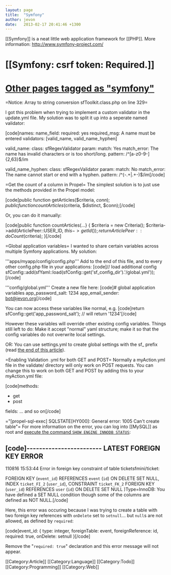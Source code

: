 ```yaml
---
layout: page
title:  "Symfony"
author: jevon
date:   2013-02-17 20:41:46 +1300
---
```


[[Symfony]] is a neat little web application framework for [[PHP]]. More information: http://www.symfony-project.com/

# [[Symfony: csrf token: Required.]]
# <a href="http://www.delicious.com/jevonwright/symfony" class="delicious">Other pages tagged as "symfony"</a>

=Notice: Array to string conversion sfToolkit.class.php on line 329=

I got this problem when trying to implement a custom validator in the update.yml file. My solution was to split it up into a seperate named validator:

[code]names:
  name_field:
    required:       yes
    required_msg:   A name must be entered
    validators:     [valid_name, valid_name_hyphen]

valid_name:
  class:       sfRegexValidator
  param:
    match:       Yes
    match_error: The name has invalid characters or is too short/long.
    pattern:     /^[a-z0-9-]{2,63}$/im

valid_name_hyphen:
  class:       sfRegexValidator
  param:
    match:       No
    match_error: The name cannot start or end with a hyphen.
    pattern:     /^(-.+|.+-)$/im[/code]

=Get the count of a column in Propel=
The simplest solution is to just use the methods provided in the Propel model:

[code]public function getArticles($criteria, $conn);
public function countArticles($criteria, $distinct, $conn);[/code]

Or, you can do it manually:

[code]public function countArticles(...} {
  $criteria = new Criteria();
  $criteria->add(ArticlePeer::USER_ID, $this->getId());
  return ArticlePeer::doCount($criteria);
}[/code]

=Global application variables=
I wanted to share certain variables across multiple Symfony applications. My solution:

'''apps/myapp/config/config.php'''
Add to the end of this file, and to every other config.php file in your applications:
[code]// load additional config
sfConfig::add(sfYaml::load(sfConfig::get('sf_config_dir').'/global.yml'));[/code]

'''config/global.yml'''
Create a new file here:
[code]# global application variables
app_password_salt:    1234
app_email_sender:     bot@jevon.org[/code]

You can now access these variables like normal, e.g.
[code]return sfConfig::get('app_password_salt');     // will return '1234'[/code]

However these variables will override other existing config variables. Things still left to do: Make it accept "normal" yaml structure; make it so that the config variables do not overwrite local settings.

OR: You can use settings.yml to create global settings with the sf_ prefix (read <a href="http://www.symfony-project.com/book/1_0/05-Configuring-Symfony#The%20sfConfig%20Class">the end of this article</a>).

=Enabling Validation .yml for both GET and POST=
Normally a myAction.yml file in the validate/ directory will only work on POST requests. You can change this to work on both GET and POST by adding this to your myAction.yml file:

[code]methods:
  - get
  - post

fields:
  ... and so on[/code]

="[propel-sql-exec] SQLSTATE[HY000]: General error: 1005 Can't create table"=
For more information on the error, you can log into [[MySQL]] as root and <a href="http://oldforum.symfony-project.org/index.php/m/88845/">execute the command `SHOW ENGINE INNODB STATUS`</a>:

[code]------------------------
LATEST FOREIGN KEY ERROR
------------------------
110816 15:53:44 Error in foreign key constraint of table ticketsfmini/ticket:

 FOREIGN KEY (`event_id`)
 REFERENCES `event` (`id`)
 ON DELETE SET NULL,
 INDEX `ticket_FI_2` (`user_id`),
 CONSTRAINT `ticket_FK_2`
 FOREIGN KEY (`user_id`)
 REFERENCES `user` (`id`)
 ON DELETE SET NULL
 )Type=InnoDB:
You have defined a SET NULL condition though some of the
columns are defined as NOT NULL.[/code]

Here, this error was occuring because I was trying to create a table with two foreign key references with `onDelete` set to `setnull`... but `null`s are not allowed, as defined by `required`:

[code]event_id: { type: integer, foreignTable: event, foreignReference: id, required: true, onDelete: setnull }[/code]

Remove the "`required: true`" declaration and this error message will not appear.

[[Category:Article]]
[[Category:Language]]
[[Category:Todo]]
[[Category:Programming]]
[[Category:Web]]
